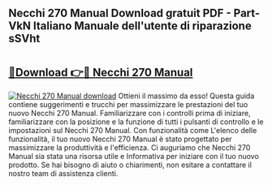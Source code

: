 ## Necchi 270 Manual Download gratuit PDF - Part-VkN Italiano Manuale dell'utente di riparazione sSVht

# <h2><a href="http://dfdxzp.blite.top/?on=Necchi+270+Manual">🔗Download 👉🔴 Necchi 270 Manual</a></h2>

[![Necchi 270 Manual download](https://i.imgur.com/lujVjoI.png)](http://dfdxzp.blite.top/?on=Necchi+270+Manual)
Ottieni il massimo da esso! Questa guida contiene suggerimenti e trucchi per massimizzare le prestazioni del tuo nuovo Necchi 270 Manual. Familiarizzare con i controlli prima di iniziare, familiarizzare con la posizione e la funzione di tutti i pulsanti di controllo e le impostazioni sul Necchi 270 Manual. Con funzionalità come L'elenco delle funzionalità, il tuo nuovo Necchi 270 Manual è stato progettato per massimizzare la produttività e l'efficienza. Ci auguriamo che Necchi 270 Manual sia stata una risorsa utile e Informativa per iniziare con il tuo nuovo prodotto. Se hai bisogno di aiuto o chiarimenti, non esitare a contattare il nostro team di assistenza clienti.
